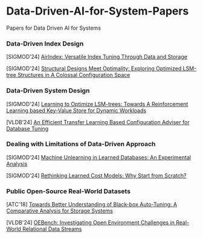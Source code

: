 # Data-Driven-AI-for-System-Papers

Papers for Data Driven AI for Systems

### Data-Driven Index Design

[SIGMOD’24] [AirIndex: Versatile Index Tuning Through Data and Storage](https://dl.acm.org/doi/pdf/10.1145/3617308)

[SIGMOD'24] [Structural Designs Meet Optimality: Exploring Optimized LSM-tree Structures in A Colossal Configuration Space](https://dl.acm.org/doi/pdf/10.1145/3654978)

### Data-Driven System Design

[SIGMOD'24] [Learning to Optimize LSM-trees: Towards A Reinforcement Learning based Key-Value Store for Dynamic Workloads](https://dl.acm.org/doi/pdf/10.1145/3617333)

[VLDB’24] [An Efficient Transfer Learning Based Configuration Adviser for Database Tuning](https://www.vldb.org/pvldb/vol17/p539-zhang.pdf)

### Dealing with Limitations of Data-Driven Approach

[SIGMOD’24] [Machine Unlearning in Learned Databases: An Experimental Analysis](https://dl.acm.org/doi/pdf/10.1145/3639304)

[SIGMOD’24] [Rethinking Learned Cost Models: Why Start from Scratch?](https://dl.acm.org/doi/pdf/10.1145/3626769)

### Public Open-Source Real-World Datasets

[ATC'18] [Towards Better Understanding of Black-box Auto-Tuning: A Comparative Analysis for Storage Systems](https://www.usenix.org/system/files/conference/atc18/atc18-cao.pdf)

[VLDB'24] [OEBench: Investigating Open Environment Challenges in Real-World Relational Data Streams](https://www.vldb.org/pvldb/vol17/p1283-diao.pdf)


